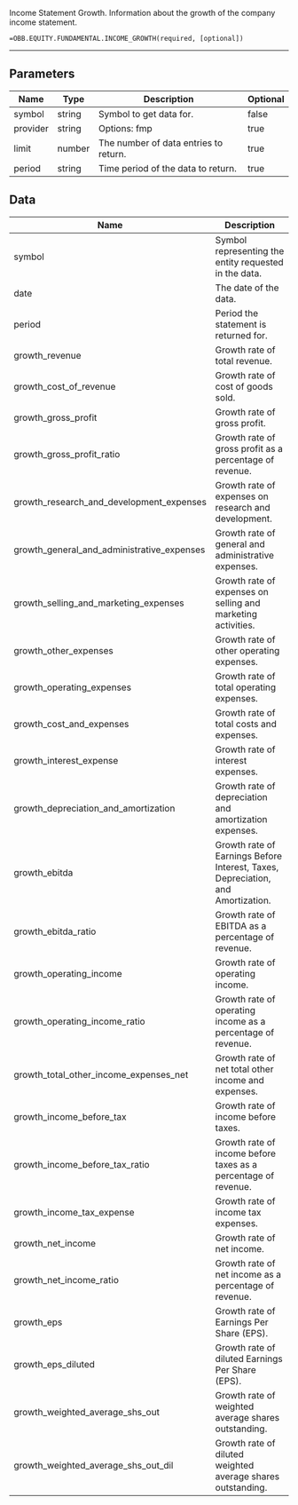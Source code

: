 <!-- markdownlint-disable MD041 -->

Income Statement Growth. Information about the growth of the company income statement.

```excel wordwrap
=OBB.EQUITY.FUNDAMENTAL.INCOME_GROWTH(required, [optional])
```

---

## Parameters

| Name | Type | Description | Optional |
| ---- | ---- | ----------- | -------- |
| symbol | string | Symbol to get data for. | false |
| provider | string | Options: fmp | true |
| limit | number | The number of data entries to return. | true |
| period | string | Time period of the data to return. | true |

## Data

| Name | Description |
| ---- | ----------- |
| symbol | Symbol representing the entity requested in the data.  |
| date | The date of the data.  |
| period | Period the statement is returned for.  |
| growth_revenue | Growth rate of total revenue.  |
| growth_cost_of_revenue | Growth rate of cost of goods sold.  |
| growth_gross_profit | Growth rate of gross profit.  |
| growth_gross_profit_ratio | Growth rate of gross profit as a percentage of revenue.  |
| growth_research_and_development_expenses | Growth rate of expenses on research and development.  |
| growth_general_and_administrative_expenses | Growth rate of general and administrative expenses.  |
| growth_selling_and_marketing_expenses | Growth rate of expenses on selling and marketing activities.  |
| growth_other_expenses | Growth rate of other operating expenses.  |
| growth_operating_expenses | Growth rate of total operating expenses.  |
| growth_cost_and_expenses | Growth rate of total costs and expenses.  |
| growth_interest_expense | Growth rate of interest expenses.  |
| growth_depreciation_and_amortization | Growth rate of depreciation and amortization expenses.  |
| growth_ebitda | Growth rate of Earnings Before Interest, Taxes, Depreciation, and Amortization.  |
| growth_ebitda_ratio | Growth rate of EBITDA as a percentage of revenue.  |
| growth_operating_income | Growth rate of operating income.  |
| growth_operating_income_ratio | Growth rate of operating income as a percentage of revenue.  |
| growth_total_other_income_expenses_net | Growth rate of net total other income and expenses.  |
| growth_income_before_tax | Growth rate of income before taxes.  |
| growth_income_before_tax_ratio | Growth rate of income before taxes as a percentage of revenue.  |
| growth_income_tax_expense | Growth rate of income tax expenses.  |
| growth_net_income | Growth rate of net income.  |
| growth_net_income_ratio | Growth rate of net income as a percentage of revenue.  |
| growth_eps | Growth rate of Earnings Per Share (EPS).  |
| growth_eps_diluted | Growth rate of diluted Earnings Per Share (EPS).  |
| growth_weighted_average_shs_out | Growth rate of weighted average shares outstanding.  |
| growth_weighted_average_shs_out_dil | Growth rate of diluted weighted average shares outstanding.  |
